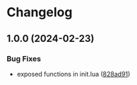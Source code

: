 # Changelog

## 1.0.0 (2024-02-23)


### Bug Fixes

* exposed functions in init.lua ([828ad91](https://github.com/Allaman/emoji.nvim/commit/828ad9120312d5bcbdf934dc11d8a82d8d79ab97))
